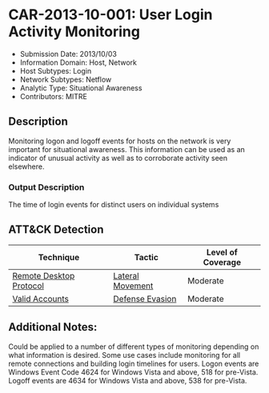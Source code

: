 # CAR-2013-10-001: User Login Activity Monitoring
- Submission Date: 2013/10/03
- Information Domain: Host, Network
- Host Subtypes: Login
- Network Subtypes: Netflow
- Analytic Type: Situational Awareness
- Contributors: MITRE

## Description
Monitoring logon and logoff events for hosts on the network is very important for situational awareness. This information can be used as an indicator of unusual activity as well as to corroborate activity seen elsewhere.

### Output Description
The time of login events for distinct users on individual systems

## ATT&CK Detection

|Technique |Tactic |Level of Coverage |
|---|---|---|
|[Remote Desktop Protocol](https://attack.mitre.org/techniques/T1076/)|[Lateral Movement](https://attack.mitre.org/tactics/TA0008)|Moderate|
|[Valid Accounts](https://attack.mitre.org/techniques/T1078/)|[Defense Evasion](https://attack.mitre.org/tactics/TA0005)|Moderate|

## Additional Notes: 

Could be applied to a number of different types of monitoring depending on what information is desired. Some use cases include monitoring for all remote connections and building login timelines for users.
Logon events are Windows Event Code 4624 for Windows Vista and above, 518 for pre-Vista. Logoff events are 4634 for Windows Vista and above, 538 for pre-Vista.
